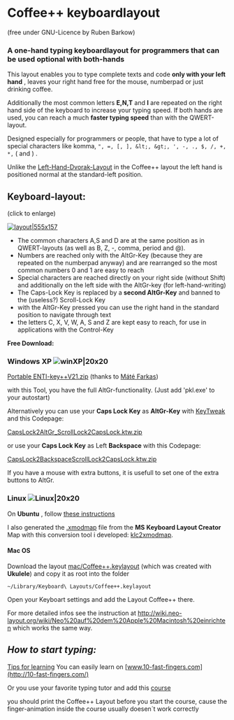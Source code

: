# Coffee++ keyboardlayout

(free under GNU-Licence by Ruben Barkow) 

### A one-hand typing keyboardlayout for programmers that can be used optional with both-hands

 

This layout enables you to type complete texts and code **only with your left hand** , leaves your right hand free for the mouse, numberpad or just drinking coffee.

Additionally the most common letters **E,N,T** and **I** are repeated on the right hand side of the keyboard to increase your typing speed. If both hands are used, you can reach a much **faster typing speed** than with the QWERT-layout.

Designed especially for programmers or people, that have to type a lot of special characters like komma, `", =, [, ], &lt;, &gt;, ', -, ., $, /, +, *,` ( and ) .

Unlike the [Left-Hand-Dvorak-Layout](http://en.wikipedia.org/wiki/Dvorak_Simplified_Keyboard#One-handed_versions) in the Coffee++ layout the left hand is positioned normal at the standard-left position.

  

## Keyboard-layout:

(click to enlarge)

[![layout|555x157](http://coffeeplusplus.z11.de/ENTI-Key++_keyboard_layout_s.gif.pagespeed.ce.zVslRwhGc1.gif)](http://coffeeplusplus.z11.de/ENTI-Key++_keyboard_layout.gif)


-    The common characters A,S and D are at the same position as in QWERT-layouts (as well as B, Z, -, comma, period and @).
-    Numbers are reached only with the AltGr-Key (because they are repeated on the numberpad anyway) and are rearranged so the most common numbers 0 and 1 are easy to reach
-    Special characters are reached directly on your right side (without Shift) and additionally on the left side with the AltGr-key (for left-hand-writing)
-    The Caps-Lock Key is replaced by a **second AltGr-Key** and banned to the (useless?) Scroll-Lock Key
-    with the AltGr-Key pressed you can use the right hand in the standard position to navigate through text
-    the letters C, X, V, W, A, S and Z are kept easy to reach, for use in applications with the Control-Key



**Free Download:**

### Windows XP ![winXP|20x20](http://coffeeplusplus.z11.de/pics/20x20xwin.jpg.pagespeed.ic.N1eVmOPJTE.jpg)
[Portable ENTI-key++V21.zip](http://downloads.sourceforge.net/pkl/Portable_ENTI-key_0-2.zip) (thanks to [Máté Farkas](http://www.autohotkey.com/forum/viewtopic.php?t=28447))

with this Tool, you have the full AltGr-functionality. (Just add 'pkl.exe' to your autostart)


Alternatively you can use your **Caps Lock Key** as **AltGr-Key** with [KeyTweak](http://webpages.charter.net/krumsick/) and this Codepage:

[CapsLock2AltGr_ScrollLock2CapsLock.ktw.zip](http://coffeeplusplus.z11.de/CapsLock2AltGr_ScrollLock2CapsLock.ktw.zip)

or use your **Caps Lock Key** as Left **Backspace** with this Codepage:

[CapsLock2BackspaceScrollLock2CapsLock.ktw.zip](http://coffeeplusplus.z11.de/CapsLock2BackspaceScrollLock2CapsLock.ktw.zip)

If you have a mouse with extra buttons, it is usefull to set one of the extra buttons to AltGr.

### Linux  ![Linux|20x20](http://coffeeplusplus.z11.de/pics/20x20xlinux.jpg.pagespeed.ic.5a4MYFyfFe.jpg)
On **Ubuntu** , follow [these instructions](http://coffeeplusplus.z11.de/phpBB3/viewtopic.php?f=6&amp;t=13&amp;p=34#p34)

I also generated the [.xmodmap](http://coffeeplusplus.z11.de/.xmodmap-ENTI-key++) file from the **MS** **Keyboard Layout Creator** Map with this conversion tool i developed: [klc2xmodmap](http://coffeeplusplus.z11.de/klc2xmodmap/xmodmap2.php).

#### Mac OS
Download the layout [mac/Coffee++.keylayout](mac/Coffee%2B%2B.keylayout) (which was created with **Ukulele**) and copy it as root into the folder

    ~/Library/Keyboard\ Layouts/Coffee++.keylayout

Open your Keyboart settings and add the Layout Coffee++ there.

For more detailed infos see the instruction at http://wiki.neo-layout.org/wiki/Neo%20auf%20dem%20Apple%20Macintosh%20einrichten which works the same way.


## *How to start typing:*

[Tips for learning](http://colemak.com/Learn#Tips_for_learning)
You can easily learn on [www.10-fast-fingers.com](http://10-fast-fingers.com/) 

Or you use your favorite typing tutor and add this [course](http://coffeeplusplus.z11.de/course.txt)

 

you should print the Coffee++ Layout before you start the course, cause the finger-animation inside the course usually doesen´t work correctly
